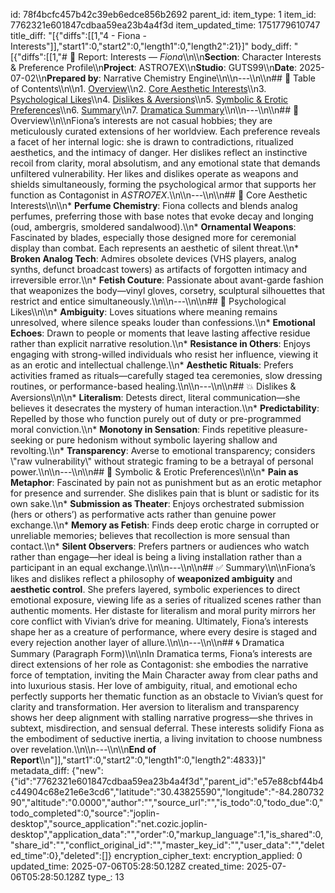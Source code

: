 id: 78f4bcfc457b42c39eb6edce856b2692
parent_id: 
item_type: 1
item_id: 7762321e601847cdbaa59ea23b4a4f3d
item_updated_time: 1751779610747
title_diff: "[{\"diffs\":[[1,\"4 - Fiona - Interests\"]],\"start1\":0,\"start2\":0,\"length1\":0,\"length2\":21}]"
body_diff: "[{\"diffs\":[[1,\"# 📘 Report: Interests — *Fiona*\\\n\\\n**Section**: Character Interests & Preference Profile\\\n**Project**: ASTRO7EX\\\n**Studio**: GUTS99\\\n**Date**: 2025-07-02\\\n**Prepared by**: Narrative Chemistry Engine\\\n\\\n---\\\n\\\n## 📓 Table of Contents\\\n\\\n1. [Overview](#overview)\\\n2. [Core Aesthetic Interests](#core-aesthetic-interests)\\\n3. [Psychological Likes](#psychological-likes)\\\n4. [Dislikes & Aversions](#dislikes--aversions)\\\n5. [Symbolic & Erotic Preferences](#symbolic--erotic-preferences)\\\n6. [Summary](#summary)\\\n7. [Dramatica Summary](#dramatica-summary)\\\n\\\n---\\\n\\\n## 🧠 Overview\\\n\\\nFiona’s interests are not casual hobbies; they are meticulously curated extensions of her worldview. Each preference reveals a facet of her internal logic: she is drawn to contradictions, ritualized aesthetics, and the intimacy of danger. Her dislikes reflect an instinctive recoil from clarity, moral absolutism, and any emotional state that demands unfiltered vulnerability. Her likes and dislikes operate as weapons and shields simultaneously, forming the psychological armor that supports her function as Contagonist in *ASTRO7EX*.\\\n\\\n---\\\n\\\n## 🎨 Core Aesthetic Interests\\\n\\\n* **Perfume Chemistry**: Fiona collects and blends analog perfumes, preferring those with base notes that evoke decay and longing (oud, ambergris, smoldered sandalwood).\\\n* **Ornamental Weapons**: Fascinated by blades, especially those designed more for ceremonial display than combat. Each represents an aesthetic of silent threat.\\\n* **Broken Analog Tech**: Admires obsolete devices (VHS players, analog synths, defunct broadcast towers) as artifacts of forgotten intimacy and irreversible error.\\\n* **Fetish Couture**: Passionate about avant-garde fashion that weaponizes the body—vinyl gloves, corsetry, sculptural silhouettes that restrict and entice simultaneously.\\\n\\\n---\\\n\\\n## 🧬 Psychological Likes\\\n\\\n* **Ambiguity**: Loves situations where meaning remains unresolved, where silence speaks louder than confessions.\\\n* **Emotional Echoes**: Drawn to people or moments that leave lasting affective residue rather than explicit narrative resolution.\\\n* **Resistance in Others**: Enjoys engaging with strong-willed individuals who resist her influence, viewing it as an erotic and intellectual challenge.\\\n* **Aesthetic Rituals**: Prefers activities framed as rituals—carefully staged tea ceremonies, slow dressing routines, or performance-based healing.\\\n\\\n---\\\n\\\n## 💥 Dislikes & Aversions\\\n\\\n* **Literalism**: Detests direct, literal communication—she believes it desecrates the mystery of human interaction.\\\n* **Predictability**: Repelled by those who function purely out of duty or pre-programmed moral conviction.\\\n* **Monotony in Sensation**: Finds repetitive pleasure-seeking or pure hedonism without symbolic layering shallow and revolting.\\\n* **Transparency**: Averse to emotional transparency; considers \\\"raw vulnerability\\\" without strategic framing to be a betrayal of personal power.\\\n\\\n---\\\n\\\n## 💌 Symbolic & Erotic Preferences\\\n\\\n* **Pain as Metaphor**: Fascinated by pain not as punishment but as an erotic metaphor for presence and surrender. She dislikes pain that is blunt or sadistic for its own sake.\\\n* **Submission as Theater**: Enjoys orchestrated submission (hers or others’) as performative acts rather than genuine power exchange.\\\n* **Memory as Fetish**: Finds deep erotic charge in corrupted or unreliable memories; believes that recollection is more sensual than contact.\\\n* **Silent Observers**: Prefers partners or audiences who watch rather than engage—her ideal is being a living installation rather than a participant in an equal exchange.\\\n\\\n---\\\n\\\n## ✅ Summary\\\n\\\nFiona’s likes and dislikes reflect a philosophy of **weaponized ambiguity** and **aesthetic control**. She prefers layered, symbolic experiences to direct emotional exposure, viewing life as a series of ritualized scenes rather than authentic moments. Her distaste for literalism and moral purity mirrors her core conflict with Vivian’s drive for meaning. Ultimately, Fiona’s interests shape her as a creature of performance, where every desire is staged and every rejection another layer of allure.\\\n\\\n---\\\n\\\n## 🌀 Dramatica Summary (Paragraph Form)\\\n\\\nIn Dramatica terms, Fiona’s interests are direct extensions of her role as Contagonist: she embodies the narrative force of temptation, inviting the Main Character away from clear paths and into luxurious stasis. Her love of ambiguity, ritual, and emotional echo perfectly supports her thematic function as an obstacle to Vivian’s quest for clarity and transformation. Her aversion to literalism and transparency shows her deep alignment with stalling narrative progress—she thrives in subtext, misdirection, and sensual deferral. These interests solidify Fiona as the embodiment of seductive inertia, a living invitation to choose numbness over revelation.\\\n\\\n---\\\n\\\n**End of Report**\\\n\"]],\"start1\":0,\"start2\":0,\"length1\":0,\"length2\":4833}]"
metadata_diff: {"new":{"id":"7762321e601847cdbaa59ea23b4a4f3d","parent_id":"e57e88cbf44b4c44904c68e21e6e3cd6","latitude":"30.43825590","longitude":"-84.28073290","altitude":"0.0000","author":"","source_url":"","is_todo":0,"todo_due":0,"todo_completed":0,"source":"joplin-desktop","source_application":"net.cozic.joplin-desktop","application_data":"","order":0,"markup_language":1,"is_shared":0,"share_id":"","conflict_original_id":"","master_key_id":"","user_data":"","deleted_time":0},"deleted":[]}
encryption_cipher_text: 
encryption_applied: 0
updated_time: 2025-07-06T05:28:50.128Z
created_time: 2025-07-06T05:28:50.128Z
type_: 13